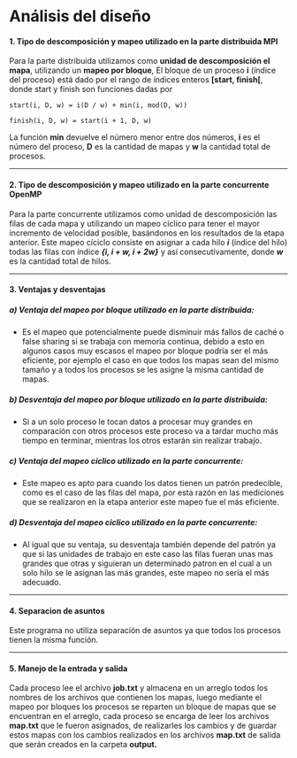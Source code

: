 # Análisis del diseño
 
#### 1. Tipo de descomposición y mapeo utilizado en la parte distribuida MPI
 
Para la parte distribuida utilizamos como **unidad de descomposición el mapa**,  utilizando un **mapeo por bloque**,  El bloque de un proceso **i** (índice del proceso) está dado por el rango de índices enteros **[start, finish[**, donde start y finish son funciones dadas por

`start(i, D, w) = i(D / w) + min(i, mod(D, w))`

`finish(i, D, w) = start(i + 1, D, w)`

La función **min** devuelve el número menor entre dos números, **i** es el número del proceso, **D** es la cantidad de mapas y **w** la cantidad total de procesos.

---
 
#### 2. Tipo de descomposición y mapeo utilizado en la parte concurrente OpenMP

Para la parte concurrente utilizamos como unidad de descomposición las filas de cada mapa y utilizando un mapeo cíclico para tener el mayor incremento de velocidad posible, basándonos en los resultados de la etapa anterior.
Este mapeo cíciclo consiste en asignar a cada hilo ***i*** (índice del hilo) todas las filas con índice ***{i, i + w, i + 2w}*** y así consecutivamente, donde ***w*** es la cantidad total de hilos. 

---
 
 
#### 3. Ventajas y desventajas

##### a) Ventaja del mapeo por bloque utilizado en la parte distribuida:

- Es el mapeo que potencialmente puede disminuir más fallos de caché o false sharing si se trabaja con memoria continua, debido a esto en algunos casos muy escasos el mapeo por bloque podría ser el más eficiente, por ejemplo el caso en que todos los mapas sean del mismo tamaño y a todos los procesos se les asigne la misma cantidad de mapas.

##### b) Desventaja del mapeo por bloque utilizado en la parte distribuida:

- Si a un solo proceso le tocan datos a procesar muy grandes en comparación con otros procesos este proceso va a tardar mucho más tiempo en terminar, mientras los otros estarán sin realizar trabajo.

##### c) Ventaja del mapeo ciclico utilizado en la parte concurrente:

- Este mapeo es apto para cuando los datos tienen un patrón predecible, como es el caso de las filas del mapa, por esta razón en las mediciones que se realizaron en la etapa anterior este mapeo fue el más eficiente.

##### d) Desventaja del mapeo ciclico utilizado en la parte concurrente:

- Al igual que su ventaja, su desventaja también depende del patrón ya que si las unidades de trabajo en este caso las filas fueran unas mas grandes que otras y siguieran un determinado patron en el cual a un solo hilo se le asignan las más grandes, este mapeo no sería el más adecuado.

---

#### 4. Separacion de asuntos

Este programa no utiliza separación de asuntos ya que todos los procesos tienen la misma función.

---

 
#### 5. Manejo de la entrada y salida

Cada proceso lee el archivo **job.txt** y almacena en un arreglo todos los nombres de los archivos que contienen los mapas, luego mediante el mapeo por bloques los procesos se reparten un bloque de mapas que se encuentran en el arreglo, cada proceso se encarga de leer los archivos **map.txt** que le fueron asignados, de realizarles los cambios y de guardar estos mapas con los cambios realizados en los archivos **map.txt** de salida que serán creados en la carpeta **output.**
 

